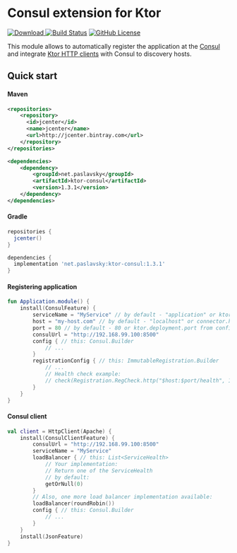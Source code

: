 # Consul extension for Ktor
[![Download](https://api.bintray.com/packages/paslavsky/maven/ktor-consul/images/download.svg) ](https://bintray.com/paslavsky/maven/ktor-consul/_latestVersion)
[![Build Status](https://travis-ci.org/paslavsky/exktor.svg?branch=master)](https://travis-ci.org/paslavsky/exktor)
[![GitHub License](https://img.shields.io/badge/license-Apache%20License%202.0-blue.svg?style=flat)](http://www.apache.org/licenses/LICENSE-2.0)

This module allows to automatically register the application at the [Consul](https://www.consul.io/) and 
integrate [Ktor HTTP clients](https://ktor.io/clients/) with Consul to discovery hosts.

## Quick start
#### Maven
```xml
<repositories>
    <repository>
      <id>jcenter</id>
      <name>jcenter</name>
      <url>http://jcenter.bintray.com</url>
    </repository>
</repositories>

<dependencies>
    <dependency>
        <groupId>net.paslavsky</groupId>
        <artifactId>ktor-consul</artifactId>
        <version>1.3.1</version>
    </dependency>
</dependencies>
```

#### Gradle
```groovy
repositories {
  jcenter()
}

dependencies {
  implementation 'net.paslavsky:ktor-consul:1.3.1'
}
```

#### Registering application
```kotlin
fun Application.module() {
    install(ConsulFeature) {
        serviceName = "MyService" // by default - "application" or ktor.application.id from config file
        host = "my-host.com" // by default - "localhost" or connector.host
        port = 80 // by default - 80 or ktor.deployment.port from config file
        consulUrl = "http://192.168.99.100:8500"
        config { // this: Consul.Builder
            // ...
        }
        registrationConfig { // this: ImmutableRegistration.Builder
            // ...
            // Health check example:
            // check(Registration.RegCheck.http("$host:$port/health", 120))
        }
    }
}
```

#### Consul client
```kotlin
val client = HttpClient(Apache) {
    install(ConsulClientFeature) {
        consulUrl = "http://192.168.99.100:8500"
        serviceName = "MyService"
        loadBalancer { // this: List<ServiceHealth>
            // Your implementation:
            // Return one of the ServiceHealth
            // by default:
            getOrNull(0)
        }
        // Also, one more load balancer implementation available:
        loadBalancer(roundRobin())
        config { // this: Consul.Builder
            // ...
        }
    }
    install(JsonFeature)
}
```